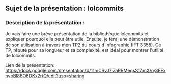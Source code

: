 ## Sujet de la présentation : lolcommits
### Description de la présentation :
Je vais faire une brève présentation de la bibliothèque lolcommits et expliquer pourquoi elle peut être utile. Ensuite, je ferai une démonstration de son utilisation à travers mon TP2 du cours d'infographie (IFT 3355). Ce TP, réputé pour sa longueur et sa complexité, est idéal pour montrer l'utilité de lolcommits.

 Lien de la présentation: https://docs.google.com/presentation/d/11mCRyJ7I7aRRMeqsS1ZmXVy8EFxnvpBl86O6DKx2rtQ/edit?usp=sharing
